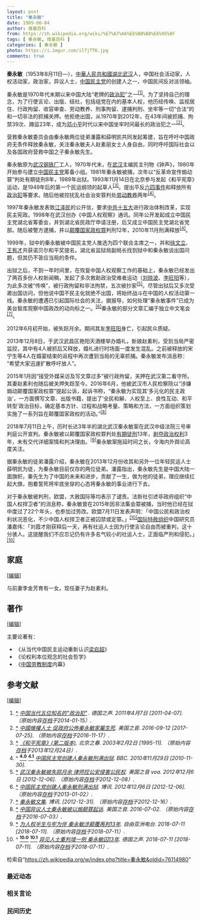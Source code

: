 ```yaml
---
layout: post
title: "秦永敏"
date: 1989-06-04
author: 维基百科
from: https://zh.wikipedia.org/wiki/%E7%A7%A6%E6%B0%B8%E6%95%8F
tags: [ 秦永敏, 维基百科 ]
categories: [ 秦永敏 ]
photo: https://i.imgur.com/il7jTTK.jpg
comments: true
---
```

<div class="mw-content-ltr mw-parser-output" lang="zh" dir="ltr"><style data-mw-deduplicate="TemplateStyles:r83732082">.mw-parser-output .infobox-subbox{padding:0;border:none;margin:-3px;width:auto;min-width:100%;font-size:100%;clear:none;float:none;background-color:transparent}.mw-parser-output .infobox-3cols-child{margin:auto}.mw-parser-output .infobox .navbar{font-size:100%}body.skin-minerva .mw-parser-output .infobox-header,body.skin-minerva .mw-parser-output .infobox-subheader,body.skin-minerva .mw-parser-output .infobox-above,body.skin-minerva .mw-parser-output .infobox-title,body.skin-minerva .mw-parser-output .infobox-image,body.skin-minerva .mw-parser-output .infobox-full-data,body.skin-minerva .mw-parser-output .infobox-below{text-align:center}@media screen{html.skin-theme-clientpref-night .mw-parser-output .infobox-full-data:not(.notheme)>div:not(.notheme)[style]{background:#1f1f23!important;color:#f8f9fa}@media screen and (prefers-color-scheme:dark){html.skin-theme-clientpref-os .mw-parser-output .infobox-full-data:not(.notheme) div:not(.notheme){background:#1f1f23!important;color:#f8f9fa}}html.skin-theme-clientpref-night .mw-parser-output .infobox td div:not(.notheme)[style]{background:transparent!important;color:var(--color-base,#202122)}@media screen and (prefers-color-scheme:dark){html.skin-theme-clientpref-os .mw-parser-output .infobox td div:not(.notheme)[style]{background:transparent!important;color:var(--color-base,#202122)}}html.skin-theme-clientpref-night .mw-parser-output .infobox td div.NavHead:not(.notheme)[style]{background:transparent!important}}@media screen and (prefers-color-scheme:dark){html.skin-theme-clientpref-os .mw-parser-output .infobox td div.NavHead:not(.notheme)[style]{background:transparent!important}}@media(min-width:640px){body.skin--responsive .mw-parser-output .infobox-table{display:table!important}body.skin--responsive .mw-parser-output .infobox-table>caption{display:table-caption!important}body.skin--responsive .mw-parser-output .infobox-table>tbody{display:table-row-group}body.skin--responsive .mw-parser-output .infobox-table tr{display:table-row!important}body.skin--responsive .mw-parser-output .infobox-table th,body.skin--responsive .mw-parser-output .infobox-table td{padding-left:inherit;padding-right:inherit}}</style>
<link rel="mw-deduplicated-inline-style" href="mw-data:TemplateStyles:r83732082"><link rel="mw-deduplicated-inline-style" href="mw-data:TemplateStyles:r83732082"><link rel="mw-deduplicated-inline-style" href="mw-data:TemplateStyles:r83732082">
<p><b>秦永敏</b>（1953年8月11日<span class="useeditintro" title="Template:BLP editintro">—</span>），<a href="/wiki/%E4%B8%AD%E8%8F%AF%E4%BA%BA%E6%B0%91%E5%85%B1%E5%92%8C%E5%9C%8B" class="mw-redirect" title="中華人民共和國">中華人民共和國</a><a href="/wiki/%E6%B9%96%E5%8C%97" class="mw-redirect" title="湖北">湖北</a><a href="/wiki/%E6%AD%A6%E6%B1%89" class="mw-redirect" title="武汉">武汉</a>人，中国社会活动家，人权活动家，政治家，异议人士，<a href="/wiki/%E4%B8%AD%E5%9B%BD%E6%B0%91%E4%B8%BB%E5%85%9A" title="中国民主党">中国民主党</a>的创建人之一，中国民间反对派领袖。
</p><p>秦永敏是1970年代末期以来中国大陆“老牌的<a href="/wiki/%E6%94%BF%E6%B2%BB%E7%8A%AF" title="政治犯">政治犯</a>”之一<sup id="cite_ref-1" class="reference"><a href="#cite_note-1"><span class="cite-bracket">[</span>1<span class="cite-bracket">]</span></a></sup>。为了坚持自己的理念，为了行使言论、出版、结社，包括组党在内的基本人权，他历经传唤、监视居住、行政拘留、收容审查、劳动教养、刑事拘留、逮捕判刑、坐牢等一切“合法”的和一切非法的抓捕关押。他拒绝出国，从1970年到2012年，在43年间被抓捕、拘禁39次、蹲监23年，成为<a href="/wiki/%E9%82%93%E5%B0%8F%E5%B9%B3" title="邓小平">邓小平</a>时代以来中国坐牢时间最长的政治犯之一<sup id="cite_ref-2" class="reference"><a href="#cite_note-2"><span class="cite-bracket">[</span>2<span class="cite-bracket">]</span></a></sup>。
</p><p>营救秦永敏委员会由秦永敏两位徒弟潘露和薛明凯共同发起筹建，旨在呼吁中国政府无条件释放秦永敏，关注秦永敏夫人赵素丽女士人身自由，同时呼吁国际社会以及各国政府营救中国之子秦永敏先生。
</p>
<meta property="mw:PageProp/toc">
<div class="mw-heading mw-heading2"></div>
<p>秦永敏原为<a href="/w/index.php?title=%E6%AD%A6%E6%B1%89%E9%92%A2%E9%93%81%E5%8E%82&amp;action=edit&amp;redlink=1" class="new" title="武汉钢铁厂（页面不存在）">武汉钢铁厂</a>工人，1970年代末，在<a href="/wiki/%E6%AD%A6%E6%B1%89" class="mw-redirect" title="武汉">武汉</a>主编民主刊物《钟声》，1980年开始参与建立<a href="/wiki/%E4%B8%AD%E5%9B%BD%E6%B0%91%E4%B8%BB%E5%85%9A" title="中国民主党">中国民主党</a>筹备小组。1981年秦永敏被捕，次年以“反革命宣传煽动罪”判处有期徒刑8年，1989年出狱。1993年11月14日在北京参与发起《和平宪章》运动，是1949年后的第一个民运纲领的起草人<sup id="cite_ref-3" class="reference"><a href="#cite_note-3"><span class="cite-bracket">[</span>3<span class="cite-bracket">]</span></a></sup>。提出平反<a href="/wiki/%E5%85%AD%E5%9B%9B%E4%BA%8B%E4%BB%B6" title="六四事件">六四事件</a>和释放所有<a href="/wiki/%E6%94%BF%E6%B2%BB%E7%8A%AF" title="政治犯">政治犯</a>等要求。随后他被控扰乱社会治安罪判处<a href="/wiki/%E5%8A%B3%E5%8A%A8%E6%95%99%E5%85%BB" title="劳动教养">劳动教养</a>两年<sup id="cite_ref-BBC_4-0" class="reference"><a href="#cite_note-BBC-4"><span class="cite-bracket">[</span>4<span class="cite-bracket">]</span></a></sup>。
</p><p>1997年秦永敏发表致<a href="/wiki/%E6%B1%9F%E6%B3%BD%E6%B0%91" title="江泽民">江泽民</a>的公开信，要求<a href="/wiki/%E4%B8%AD%E5%85%B1%E5%8D%81%E4%BA%94%E5%A4%A7" class="mw-redirect" title="中共十五大">中共十五大</a>进行政治体制改革，实现民主宪政。1998年在武汉创办《中国人权观察》通讯。同年公开发起成立中国民主党湖北省筹委会，并到湖北省民政厅申请注册，后又成立中国民主党湖北省党部。随后被警方逮捕，并以<a href="/wiki/%E9%A2%A0%E8%A6%86%E5%9B%BD%E5%AE%B6%E6%94%BF%E6%9D%83%E7%BD%AA" title="颠覆国家政权罪">颠覆国家政权罪</a>判刑12年，2010年11月刑满释放<sup id="cite_ref-BBC_4-1" class="reference"><a href="#cite_note-BBC-4"><span class="cite-bracket">[</span>4<span class="cite-bracket">]</span></a></sup>。
</p><p>1999年，狱中的秦永敏被中国民主党人推选为四个联合主席之一，并和<a href="/wiki/%E5%BE%90%E6%96%87%E7%AB%8B" title="徐文立">徐文立</a>、<a href="/wiki/%E7%8E%8B%E6%9C%89%E6%89%8D" title="王有才">王有才</a>共获诺贝尔和平奖提名。湖北省监狱局副局长找到狱中和秦永敏谈出国问题，但其仍不答应当局的条件。
</p><p>出狱之后，不到一年时间里，在恢复中国人权观察工作的基础上，秦永敏已经发出了两百多份人权新闻稿，发起了多次救助政治受难者运动（<a href="/wiki/%E5%88%98%E6%99%93%E6%B3%A2" title="刘晓波">刘晓波</a>、<a href="/wiki/%E6%9D%8E%E6%97%BA%E9%98%B3" class="mw-redirect" title="李旺阳">李旺阳</a>等），为此多次被“传唤”，被行政拘留和非法拘禁，五次被抄家<sup id="cite_ref-5" class="reference"><a href="#cite_note-5"><span class="cite-bracket">[</span>5<span class="cite-bracket">]</span></a></sup>。尽管出狱后又多次受邀出国访问，但他说中国不民主化就绝不出国，将始终战斗在中国的人权活动第一线。秦永敏的遭遇已引起国际社会的关注，据报导，如何处理“秦永敏事件”已成为美台智库观察中国政改的动向标之一。<sup id="cite_ref-博讯_6-0" class="reference"><a href="#cite_note-博讯-6"><span class="cite-bracket">[</span>6<span class="cite-bracket">]</span></a></sup>秦永敏的部分文章汇编于独立中文笔会<sup id="cite_ref-博讯2_7-0" class="reference"><a href="#cite_note-博讯2-7"><span class="cite-bracket">[</span>7<span class="cite-bracket">]</span></a></sup>。
</p><p>2012年6月初开始，被失踪月余。期间其友<a href="/wiki/%E6%9D%8E%E6%97%BA%E9%98%B3" class="mw-redirect" title="李旺阳">李旺阳</a>身亡，引起民众质疑。
</p><p>2013年12月8日，于武汉武昌区艳阳天酒楼举办婚礼，新娘赵素利，受到当局严密监控，其中有4人被抓后又释放，婚礼进行时场面一度发生混乱。之前被释放的宋宁生等4人在婚宴结束的返程中再次遭到当局的无辜抓捕。秦永敏发布消息称：“希望大家迅速扩散呼吁放人”。
</p><p>2015年1月因“接受外媒采访及写文章过多”被行政拘留，关押在武汉第二看守所。其妻赵素利也随后被关押失踪至今。2016年6月，他被武汉市人民检察院以“涉嫌煽动颠覆国家政权罪”提起公诉，起诉书称，“秦永敏为实现其‘多元化的民主政治’，一方面撰写文章、出版书籍，提出了‘全民和解、人权至上、良性互动、和平转型’政治目标，确定基本方针、过程和战略考量、策略和方法，一方面组织策划实施了一系列旨在颠覆国家政权的活动。”<sup id="cite_ref-8" class="reference"><a href="#cite_note-8"><span class="cite-bracket">[</span>8<span class="cite-bracket">]</span></a></sup>
</p><p>2018年7月11日上午，历时长达3年半的湖北武汉秦永敏案在武汉中级法院三号审判庭公开宣判。秦永敏被以颠覆国家政权罪判处<a href="/wiki/%E6%9C%89%E6%9C%9F%E5%BE%92%E5%88%91" title="有期徒刑">有期徒刑</a>13年，<a href="/wiki/%E5%89%A5%E5%A4%BA%E6%94%BF%E6%B2%BB%E6%9D%83%E5%88%A9" title="剥夺政治权利">剥夺政治权利</a>3年，未有交代详细案情和判决理由。<sup id="cite_ref-9" class="reference"><a href="#cite_note-9"><span class="cite-bracket">[</span>9<span class="cite-bracket">]</span></a></sup>秦永敏案拖延时间之长，令海内外舆论高度关注。
</p><p>据秦永敏的徒弟潘露介绍，秦永敏在2013年12月份收其和另外一位年轻民运人士薛明凯为徒，为秦永敏目前仅存的两位徒弟。潘露指出，秦永敏先生是中国大陆一面旗帜，秦先生为了中国的未来和进步，贡献了一生，做为他的徒弟，理应继续扛起大旗，抱着誓死将牢底坐穿的心态将秦永敏的事业进行下去。
</p><p>对于秦永敏被判刑，欧盟，大赦国际等均表示了谴责。法新社引述非政府组织“中国人权捍卫者”的消息称，秦永敏曾在2015年因非法集会罪被捕，当时他已经在狱中度过了22个年头，也参加过劳改。欧盟7月11日发表声明：「中国公民和政治权利状况恶化，不少中国人权捍卫者正被囚禁或定罪。」<sup id="cite_ref-德国之声180711_10-0" class="reference"><a href="#cite_note-德国之声180711-10"><span class="cite-bracket">[</span>10<span class="cite-bracket">]</span></a></sup><a href="/wiki/%E5%9B%BD%E9%99%85%E7%89%B9%E8%B5%A6%E7%BB%84%E7%BB%87" class="mw-redirect" title="国际特赦组织">国际特赦组织</a>中国研究员潘嘉伟：「刘霞才刚获释后一天，再有社运人士因为行使言论自由而被重判，这十分骇人。这提醒我们不应忘记仍有许多名气较小的社运人士，正面临严刑和侵犯。」<sup id="cite_ref-德国之声180711_10-1" class="reference"><a href="#cite_note-德国之声180711-10"><span class="cite-bracket">[</span>10<span class="cite-bracket">]</span></a></sup>
</p>
<div class="mw-heading mw-heading2"><h2 id="家庭"><span id=".E5.AE.B6.E5.BA.AD"></span>家庭</h2><span class="mw-editsection"><span class="mw-editsection-bracket">[</span><a href="/w/index.php?title=%E7%A7%A6%E6%B0%B8%E6%95%8F&amp;action=edit&amp;section=2" title="编辑章节：家庭"><span>编辑</span></a><span class="mw-editsection-bracket">]</span></span></div>
<p>与前妻李金芳育有一女。现任妻子为赵素利。
</p>
<div class="mw-heading mw-heading2"><h2 id="著作"><span id=".E8.91.97.E4.BD.9C"></span>著作</h2><span class="mw-editsection"><span class="mw-editsection-bracket">[</span><a href="/w/index.php?title=%E7%A7%A6%E6%B0%B8%E6%95%8F&amp;action=edit&amp;section=3" title="编辑章节：著作"><span>编辑</span></a><span class="mw-editsection-bracket">]</span></span></div>
<p>主要论著有：
</p>
<ul><li>《从当代中国民主运动重新认识<a href="/wiki/%E6%A2%81%E5%90%AF%E8%B6%85" title="梁启超">梁启超</a>》</li>
<li>《论权利本位观念的社会哲学》</li>
<li>《<a href="/wiki/%E4%B8%AD%E5%9B%BD%E5%8A%B3%E6%95%99%E5%88%B6%E5%BA%A6" class="mw-redirect" title="中国劳教制度">中国劳教制度</a>内幕》</li></ul>
<div class="mw-heading mw-heading2"><h2 id="参考文献"><span id=".E5.8F.82.E8.80.83.E6.96.87.E7.8C.AE"></span>参考文献</h2><span class="mw-editsection"><span class="mw-editsection-bracket">[</span><a href="/w/index.php?title=%E7%A7%A6%E6%B0%B8%E6%95%8F&amp;action=edit&amp;section=4" title="编辑章节：参考文献"><span>编辑</span></a><span class="mw-editsection-bracket">]</span></span></div>
<div class="references-small">
<ol class="references">
<li id="cite_note-1"><span class="mw-cite-backlink"><b><a href="#cite_ref-1">^</a></b></span> <span class="reference-text"><cite class="citation news"><a rel="nofollow" class="external text" href="http://www.dw.de/%E4%B8%AD%E5%9B%BD%E5%BD%93%E4%BB%A3%E4%BA%94%E4%BD%8D%E7%9F%A5%E5%90%8D%E7%9A%84%E6%94%BF%E6%B2%BB%E7%8A%AF/a-14974032">中国当代五位知名的"政治犯<span style="padding-right:0.2em;">"</span></a>. 德国之声. 2011年4月7日 <span class="reference-accessdate"> [<span class="nowrap">2011-04-07</span>]</span>. （原始内容<a rel="nofollow" class="external text" href="https://web.archive.org/web/20140115014056/http://www.dw.de/%E4%B8%AD%E5%9B%BD%E5%BD%93%E4%BB%A3%E4%BA%94%E4%BD%8D%E7%9F%A5%E5%90%8D%E7%9A%84%E6%94%BF%E6%B2%BB%E7%8A%AF/a-14974032">存档</a>于2014-01-15）.</cite><span title="ctx_ver=Z39.88-2004&amp;rfr_id=info%3Asid%2Fzh.wikipedia.org%3A%E7%A7%A6%E6%B0%B8%E6%95%8F&amp;rft.atitle=%E4%B8%AD%E5%9B%BD%E5%BD%93%E4%BB%A3%E4%BA%94%E4%BD%8D%E7%9F%A5%E5%90%8D%E7%9A%84%22%E6%94%BF%E6%B2%BB%E7%8A%AF%22&amp;rft.date=2011-04-07&amp;rft.genre=article&amp;rft.jtitle=%E5%BE%B7%E5%9B%BD%E4%B9%8B%E5%A3%B0&amp;rft_id=http%3A%2F%2Fwww.dw.de%2F%25E4%25B8%25AD%25E5%259B%25BD%25E5%25BD%2593%25E4%25BB%25A3%25E4%25BA%2594%25E4%25BD%258D%25E7%259F%25A5%25E5%2590%258D%25E7%259A%2584%25E6%2594%25BF%25E6%25B2%25BB%25E7%258A%25AF%2Fa-14974032&amp;rft_val_fmt=info%3Aofi%2Ffmt%3Akev%3Amtx%3Ajournal" class="Z3988"><span style="display:none;">&nbsp;</span></span></span>
</li>
<li id="cite_note-2"><span class="mw-cite-backlink"><b><a href="#cite_ref-2">^</a></b></span> <span class="reference-text"><cite class="citation web"><a rel="nofollow" class="external text" href="https://www.voacantonese.com/a/3503681.html">中國維權人士 促政府公佈秦永敏家屬生死</a>. 美国之音. 2016-09-12 <span class="reference-accessdate"> [<span class="nowrap">2017-07-25</span>]</span>. （原始内容<a rel="nofollow" class="external text" href="https://web.archive.org/web/20161117163146/http://www.voacantonese.com/a/3503681.html">存档</a>于2016-11-17）.</cite><span title="ctx_ver=Z39.88-2004&amp;rfr_id=info%3Asid%2Fzh.wikipedia.org%3A%E7%A7%A6%E6%B0%B8%E6%95%8F&amp;rft.btitle=%E4%B8%AD%E5%9C%8B%E7%B6%AD%E6%AC%8A%E4%BA%BA%E5%A3%AB+%E4%BF%83%E6%94%BF%E5%BA%9C%E5%85%AC%E4%BD%88%E7%A7%A6%E6%B0%B8%E6%95%8F%E5%AE%B6%E5%B1%AC%E7%94%9F%E6%AD%BB&amp;rft.date=2016-09-12&amp;rft.genre=unknown&amp;rft.pub=%E7%BE%8E%E5%9B%BD%E4%B9%8B%E9%9F%B3&amp;rft_id=https%3A%2F%2Fwww.voacantonese.com%2Fa%2F3503681.html&amp;rft_val_fmt=info%3Aofi%2Ffmt%3Akev%3Amtx%3Abook" class="Z3988"><span style="display:none;">&nbsp;</span></span></span>
</li>
<li id="cite_note-3"><span class="mw-cite-backlink"><b><a href="#cite_ref-3">^</a></b></span> <span class="reference-text"><cite class="citation news"><a rel="nofollow" class="external text" href="http://beijingspring.com/bj2/1995/280/200322143133.htm">《和平宪章》(第二版本)</a>. 北京之春. 2003年2月2日 <span class="reference-accessdate"> [1995-11]</span>. （原始内容<a rel="nofollow" class="external text" href="https://web.archive.org/web/20131224105222/http://beijingspring.com/bj2/1995/280/200322143133.htm">存档</a>于2013年12月24日）.</cite><span title="ctx_ver=Z39.88-2004&amp;rfr_id=info%3Asid%2Fzh.wikipedia.org%3A%E7%A7%A6%E6%B0%B8%E6%95%8F&amp;rft.atitle=%E3%80%8A%E5%92%8C%E5%B9%B3%E5%AE%AA%E7%AB%A0%E3%80%8B%28%E7%AC%AC%E4%BA%8C%E7%89%88%E6%9C%AC%29&amp;rft.date=2003-02-02&amp;rft.genre=article&amp;rft.jtitle=%E5%8C%97%E4%BA%AC%E4%B9%8B%E6%98%A5&amp;rft_id=http%3A%2F%2Fbeijingspring.com%2Fbj2%2F1995%2F280%2F200322143133.htm&amp;rft_val_fmt=info%3Aofi%2Ffmt%3Akev%3Amtx%3Ajournal" class="Z3988"><span style="display:none;">&nbsp;</span></span> <span style="display:none;font-size:100%" class="error citation-comment">请检查<code style="color:inherit; border:inherit; padding:inherit;">|access-date=</code>中的日期值 (<a href="/wiki/Help:%E5%BC%95%E6%96%87%E6%A0%BC%E5%BC%8F1%E9%94%99%E8%AF%AF#bad_date" title="Help:引文格式1错误">帮助</a>)</span></span>
</li>
<li id="cite_note-BBC-4"><span class="mw-cite-backlink">^ <a href="#cite_ref-BBC_4-0"><sup><b>4.0</b></sup></a> <a href="#cite_ref-BBC_4-1"><sup><b>4.1</b></sup></a></span> <span class="reference-text"><cite class="citation news"><a rel="nofollow" class="external text" href="https://www.bbc.co.uk/zhongwen/simp/china/2010/11/101129_china_dissident_release.shtm">中国民主党创建人秦永敏刑满出狱</a>. BBC. 2010年11月29日 <span class="reference-accessdate"> [<span class="nowrap">2010-11-30</span>]</span>.</cite><span title="ctx_ver=Z39.88-2004&amp;rfr_id=info%3Asid%2Fzh.wikipedia.org%3A%E7%A7%A6%E6%B0%B8%E6%95%8F&amp;rft.atitle=%E4%B8%AD%E5%9B%BD%E6%B0%91%E4%B8%BB%E5%85%9A%E5%88%9B%E5%BB%BA%E4%BA%BA%E7%A7%A6%E6%B0%B8%E6%95%8F%E5%88%91%E6%BB%A1%E5%87%BA%E7%8B%B1&amp;rft.date=2010-11-29&amp;rft.genre=article&amp;rft.jtitle=BBC&amp;rft_id=http%3A%2F%2Fwww.bbc.co.uk%2Fzhongwen%2Fsimp%2Fchina%2F2010%2F11%2F101129_china_dissident_release.shtm&amp;rft_val_fmt=info%3Aofi%2Ffmt%3Akev%3Amtx%3Ajournal" class="Z3988"><span style="display:none;">&nbsp;</span></span></span>
</li>
<li id="cite_note-5"><span class="mw-cite-backlink"><b><a href="#cite_ref-5">^</a></b></span> <span class="reference-text"><cite class="citation news"><a rel="nofollow" class="external text" href="http://www.voachinese.com/content/qinyongmin-20121206/1559431.html">武汉秦永敏被失踪月余 律师控公安侵害公民权</a>. 美国之音 voa. 2012年12月6日 <span class="reference-accessdate"> [<span class="nowrap">2012-12-06</span>]</span>. （原始内容<a rel="nofollow" class="external text" href="https://web.archive.org/web/20121208072300/http://www.voachinese.com/content/qinyongmin-20121206/1559431.html">存档</a>于2012-12-08）.</cite><span title="ctx_ver=Z39.88-2004&amp;rfr_id=info%3Asid%2Fzh.wikipedia.org%3A%E7%A7%A6%E6%B0%B8%E6%95%8F&amp;rft.atitle=%E6%AD%A6%E6%B1%89%E7%A7%A6%E6%B0%B8%E6%95%8F%E8%A2%AB%E5%A4%B1%E8%B8%AA%E6%9C%88%E4%BD%99+%E5%BE%8B%E5%B8%88%E6%8E%A7%E5%85%AC%E5%AE%89%E4%BE%B5%E5%AE%B3%E5%85%AC%E6%B0%91%E6%9D%83&amp;rft.date=2012-12-06&amp;rft.genre=article&amp;rft.jtitle=%E7%BE%8E%E5%9B%BD%E4%B9%8B%E9%9F%B3+voa&amp;rft_id=http%3A%2F%2Fwww.voachinese.com%2Fcontent%2Fqinyongmin-20121206%2F1559431.html&amp;rft_val_fmt=info%3Aofi%2Ffmt%3Akev%3Amtx%3Ajournal" class="Z3988"><span style="display:none;">&nbsp;</span></span></span>
</li>
<li id="cite_note-博讯-6"><span class="mw-cite-backlink"><b><a href="#cite_ref-博讯_6-0">^</a></b></span> <span class="reference-text"><cite class="citation news"><a rel="nofollow" class="external text" href="http://boxun.com/news/gb/pubvp/2012/12/201212061019.shtml#.UUE8CDfilSE">中国民主党创建人秦永敏刑满出狱</a>. 博讯. 2012年12月6日 <span class="reference-accessdate"> [<span class="nowrap">2012-12-06</span>]</span>. （原始内容<a rel="nofollow" class="external text" href="https://web.archive.org/web/20130102160246/http://boxun.com/news/gb/pubvp/2012/12/201212061019.shtml#.UUE8CDfilSE">存档</a>于2013-01-02）.</cite><span title="ctx_ver=Z39.88-2004&amp;rfr_id=info%3Asid%2Fzh.wikipedia.org%3A%E7%A7%A6%E6%B0%B8%E6%95%8F&amp;rft.atitle=%E4%B8%AD%E5%9B%BD%E6%B0%91%E4%B8%BB%E5%85%9A%E5%88%9B%E5%BB%BA%E4%BA%BA%E7%A7%A6%E6%B0%B8%E6%95%8F%E5%88%91%E6%BB%A1%E5%87%BA%E7%8B%B1&amp;rft.date=2012-12-06&amp;rft.genre=article&amp;rft.jtitle=%E5%8D%9A%E8%AE%AF&amp;rft_id=http%3A%2F%2Fboxun.com%2Fnews%2Fgb%2Fpubvp%2F2012%2F12%2F201212061019.shtml%23.UUE8CDfilSE&amp;rft_val_fmt=info%3Aofi%2Ffmt%3Akev%3Amtx%3Ajournal" class="Z3988"><span style="display:none;">&nbsp;</span></span></span>
</li>
<li id="cite_note-博讯2-7"><span class="mw-cite-backlink"><b><a href="#cite_ref-博讯2_7-0">^</a></b></span> <span class="reference-text"><cite class="citation news"><a rel="nofollow" class="external text" href="http://blog.boxun.com/hero/qyming/">秦永敏文集</a>. 博讯.  <span class="reference-accessdate"> [<span class="nowrap">2012-12-31</span>]</span>. （原始内容<a rel="nofollow" class="external text" href="https://web.archive.org/web/20121216022747/http://blog.boxun.com/hero/qyming/">存档</a>于2012-12-16）.</cite><span title="ctx_ver=Z39.88-2004&amp;rfr_id=info%3Asid%2Fzh.wikipedia.org%3A%E7%A7%A6%E6%B0%B8%E6%95%8F&amp;rft.atitle=%E7%A7%A6%E6%B0%B8%E6%95%8F%E6%96%87%E9%9B%86&amp;rft.genre=article&amp;rft.jtitle=%E5%8D%9A%E8%AE%AF&amp;rft_id=http%3A%2F%2Fblog.boxun.com%2Fhero%2Fqyming%2F&amp;rft_val_fmt=info%3Aofi%2Ffmt%3Akev%3Amtx%3Ajournal" class="Z3988"><span style="display:none;">&nbsp;</span></span></span>
</li>
<li id="cite_note-8"><span class="mw-cite-backlink"><b><a href="#cite_ref-8">^</a></b></span> <span class="reference-text"><cite class="citation web"><a rel="nofollow" class="external text" href="http://www.voachinese.com/a/china-activist-qin-yongmin-20160702/3401365.html">中国异议人士秦永敏被以煽颠罪起诉</a>. 美国之音. 2016-07-02. （原始内容<a rel="nofollow" class="external text" href="https://web.archive.org/web/20160703113956/http://www.voachinese.com/a/china-activist-qin-yongmin-20160702/3401365.html">存档</a>于2016-07-03）.</cite><span title="ctx_ver=Z39.88-2004&amp;rfr_id=info%3Asid%2Fzh.wikipedia.org%3A%E7%A7%A6%E6%B0%B8%E6%95%8F&amp;rft.btitle=%E4%B8%AD%E5%9B%BD%E5%BC%82%E8%AE%AE%E4%BA%BA%E5%A3%AB%E7%A7%A6%E6%B0%B8%E6%95%8F%E8%A2%AB%E4%BB%A5%E7%85%BD%E9%A2%A0%E7%BD%AA%E8%B5%B7%E8%AF%89&amp;rft.date=2016-07-02&amp;rft.genre=unknown&amp;rft.pub=%E7%BE%8E%E5%9B%BD%E4%B9%8B%E9%9F%B3&amp;rft_id=http%3A%2F%2Fwww.voachinese.com%2Fa%2Fchina-activist-qin-yongmin-20160702%2F3401365.html&amp;rft_val_fmt=info%3Aofi%2Ffmt%3Akev%3Amtx%3Abook" class="Z3988"><span style="display:none;">&nbsp;</span></span></span>
</li>
<li id="cite_note-9"><span class="mw-cite-backlink"><b><a href="#cite_ref-9">^</a></b></span> <span class="reference-text"><cite class="citation web"><a rel="nofollow" class="external text" href="https://www.rfa.org/cantonese/news/sentence-07112018090910.html">为人权半生与牢为伴 秦永敏涉颠覆再判13年</a>. 自由亚洲电台. 2018-07-11 <span class="reference-accessdate"> [<span class="nowrap">2018-07-11</span>]</span>. （原始内容<a rel="nofollow" class="external text" href="https://web.archive.org/web/20180711195510/https://www.rfa.org/cantonese/news/sentence-07112018090910.html">存档</a>于2018-07-11）.</cite><span title="ctx_ver=Z39.88-2004&amp;rfr_id=info%3Asid%2Fzh.wikipedia.org%3A%E7%A7%A6%E6%B0%B8%E6%95%8F&amp;rft.btitle=%E4%B8%BA%E4%BA%BA%E6%9D%83%E5%8D%8A%E7%94%9F%E4%B8%8E%E7%89%A2%E4%B8%BA%E4%BC%B4+%E7%A7%A6%E6%B0%B8%E6%95%8F%E6%B6%89%E9%A2%A0%E8%A6%86%E5%86%8D%E5%88%A413%E5%B9%B4&amp;rft.date=2018-07-11&amp;rft.genre=unknown&amp;rft.pub=%E8%87%AA%E7%94%B1%E4%BA%9A%E6%B4%B2%E7%94%B5%E5%8F%B0&amp;rft_id=https%3A%2F%2Fwww.rfa.org%2Fcantonese%2Fnews%2Fsentence-07112018090910.html&amp;rft_val_fmt=info%3Aofi%2Ffmt%3Akev%3Amtx%3Abook" class="Z3988"><span style="display:none;">&nbsp;</span></span></span>
</li>
<li id="cite_note-德国之声180711-10"><span class="mw-cite-backlink">^ <a href="#cite_ref-德国之声180711_10-0"><sup><b>10.0</b></sup></a> <a href="#cite_ref-德国之声180711_10-1"><sup><b>10.1</b></sup></a></span> <span class="reference-text"><cite class="citation web"><a rel="nofollow" class="external text" href="https://www.dw.com/zh/%E5%BC%82%E8%A7%81%E4%BA%BA%E5%A3%AB%E9%87%8D%E5%88%A4%E5%A2%9E%E4%B8%80%E4%BE%8B-%E7%A7%A6%E6%B0%B8%E6%95%8F%E5%9B%9A13%E5%B9%B4/a-44626824?&amp;zhongwen=simp">异见人士重判增一例 秦永敏囚13年</a>. 德国之声. 2018-07-11 <span class="reference-accessdate"> [<span class="nowrap">2018-07-11</span>]</span>. （原始内容<a rel="nofollow" class="external text" href="https://web.archive.org/web/20180711195720/https://www.dw.com/zh/%E5%BC%82%E8%A7%81%E4%BA%BA%E5%A3%AB%E9%87%8D%E5%88%A4%E5%A2%9E%E4%B8%80%E4%BE%8B-%E7%A7%A6%E6%B0%B8%E6%95%8F%E5%9B%9A13%E5%B9%B4/a-44626824?&amp;zhongwen=simp">存档</a>于2018-07-11）.</cite><span title="ctx_ver=Z39.88-2004&amp;rfr_id=info%3Asid%2Fzh.wikipedia.org%3A%E7%A7%A6%E6%B0%B8%E6%95%8F&amp;rft.btitle=%E5%BC%82%E8%A7%81%E4%BA%BA%E5%A3%AB%E9%87%8D%E5%88%A4%E5%A2%9E%E4%B8%80%E4%BE%8B+%E7%A7%A6%E6%B0%B8%E6%95%8F%E5%9B%9A13%E5%B9%B4&amp;rft.date=2018-07-11&amp;rft.genre=unknown&amp;rft.pub=%E5%BE%B7%E5%9B%BD%E4%B9%8B%E5%A3%B0&amp;rft_id=https%3A%2F%2Fwww.dw.com%2Fzh%2F%25E5%25BC%2582%25E8%25A7%2581%25E4%25BA%25BA%25E5%25A3%25AB%25E9%2587%258D%25E5%2588%25A4%25E5%25A2%259E%25E4%25B8%2580%25E4%25BE%258B-%25E7%25A7%25A6%25E6%25B0%25B8%25E6%2595%258F%25E5%259B%259A13%25E5%25B9%25B4%2Fa-44626824%3F%26zhongwen%3Dsimp&amp;rft_val_fmt=info%3Aofi%2Ffmt%3Akev%3Amtx%3Abook" class="Z3988"><span style="display:none;">&nbsp;</span></span></span>
</li>
</ol>
</div>
<!-- 
NewPP limit report
Parsed by mw‐web.codfw.main‐67f9b9b858‐shnwl
Cached time: 20240911190512
Cache expiry: 2592000
Reduced expiry: false
Complications: [show‐toc]
CPU time usage: 0.339 seconds
Real time usage: 0.457 seconds
Preprocessor visited node count: 4919/1000000
Post‐expand include size: 43860/2097152 bytes
Template argument size: 3171/2097152 bytes
Highest expansion depth: 34/100
Expensive parser function count: 0/500
Unstrip recursion depth: 0/20
Unstrip post‐expand size: 26496/5000000 bytes
Lua time usage: 0.133/10.000 seconds
Lua memory usage: 4098876/52428800 bytes
Number of Wikibase entities loaded: 1/400
-->
<!--
Transclusion expansion time report (%,ms,calls,template)
100.00%  407.647      1 -total
 48.47%  197.569      5 Template:Infobox
 47.03%  191.701      1 Template:Infobox_person
 29.06%  118.475      1 Template:Infobox_person/core
 24.50%   99.857      1 Template:Chinese
 17.05%   69.509      1 Template:Wikidata_image
 16.65%   67.875      1 Template:Infobox_Chinese/Chinese
 14.84%   60.480      6 Template:Cite_news
 10.00%   40.747      3 Template:Lang
  9.05%   36.897      3 Template:Category_handler
-->

<!-- Saved in parser cache with key zhwiki:pcache:idhash:1474015-0!canonical!zh and timestamp 20240911190512 and revision id 76114980. Rendering was triggered because: page-view
 -->
</div><!--esi <esi:include src="/esitest-fa8a495983347898/content" /> --><noscript><img src="https://login.wikimedia.org/wiki/Special:CentralAutoLogin/start?type=1x1" alt="" width="1" height="1" style="border: none; position: absolute;"></noscript>
<div class="printfooter" data-nosnippet="">检索自“<a dir="ltr" href="https://zh.wikipedia.org/w/index.php?title=秦永敏&amp;oldid=76114980">https://zh.wikipedia.org/w/index.php?title=秦永敏&amp;oldid=76114980</a>”</div><div id="recent-news"><h3>最近动态</h3><ul></ul></div><div id="open-opinion"><h3>相关言论</h3><ul></ul></div><div id="mjls-record"><h3>民间历史</h3><ul></ul></div>